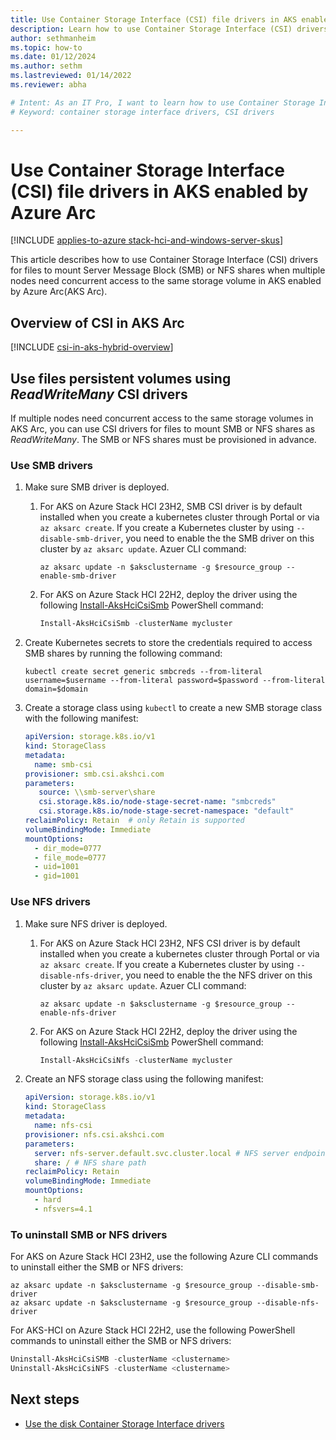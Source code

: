 ```yaml
---
title: Use Container Storage Interface (CSI) file drivers in AKS enabled by Azure Arc
description: Learn how to use Container Storage Interface (CSI) drivers to manage files in AKS Arc.
author: sethmanheim
ms.topic: how-to
ms.date: 01/12/2024
ms.author: sethm 
ms.lastreviewed: 01/14/2022
ms.reviewer: abha

# Intent: As an IT Pro, I want to learn how to use Container Storage Interface (CSI) drivers in AKS Arc.
# Keyword: container storage interface drivers, CSI drivers

---
```


# Use Container Storage Interface (CSI) file drivers in AKS enabled by Azure Arc

[!INCLUDE [applies-to-azure stack-hci-and-windows-server-skus](includes/aks-hci-applies-to-skus/aks-hybrid-applies-to-azure-stack-hci-windows-server-sku.md)]

This article describes how to use Container Storage Interface (CSI) drivers for files to mount Server Message Block (SMB) or NFS shares when multiple nodes need concurrent access to the same storage volume in AKS enabled by Azure Arc(AKS Arc).

## Overview of CSI in AKS Arc

[!INCLUDE [csi-in-aks-hybrid-overview](includes/csi-in-aks-hybrid-overview.md)]

## Use files persistent volumes using _ReadWriteMany_ CSI drivers

If multiple nodes need concurrent access to the same storage volumes in AKS Arc, you can use CSI drivers for files to mount SMB or NFS shares as *ReadWriteMany*. The SMB or NFS shares must be provisioned in advance.

### Use SMB drivers

1. Make sure SMB driver is deployed.
      1. For AKS on Azure Stack HCI 23H2, SMB CSI driver is by default installed when you create a kubernetes cluster through Portal or via `az aksarc create`.
         If you create a Kubernetes cluster by using `--disable-smb-driver`, you need to enable the the SMB driver on this cluster by `az aksarc update`. Azuer CLI command:
         ```azurecli
         az aksarc update -n $aksclustername -g $resource_group --enable-smb-driver
         ```
         
      2. For AKS on Azure Stack HCI 22H2, deploy the driver using the following [Install-AksHciCsiSmb](./reference/ps/install-akshcicsismb.md) PowerShell command: 

         ```powershell
         Install-AksHciCsiSmb -clusterName mycluster
         ```

2. Create Kubernetes secrets to store the credentials required to access SMB shares by running the following command:

   ```console
   kubectl create secret generic smbcreds --from-literal username=$username --from-literal password=$password --from-literal domain=$domain
   ```

3. Create a storage class using `kubectl` to create a new SMB storage class with the following manifest:

      ```yaml
      apiVersion: storage.k8s.io/v1
      kind: StorageClass
      metadata:
        name: smb-csi
      provisioner: smb.csi.akshci.com
      parameters:
         source: \\smb-server\share
         csi.storage.k8s.io/node-stage-secret-name: "smbcreds"
         csi.storage.k8s.io/node-stage-secret-namespace: "default"
      reclaimPolicy: Retain  # only Retain is supported
      volumeBindingMode: Immediate
      mountOptions:
        - dir_mode=0777
        - file_mode=0777
        - uid=1001
        - gid=1001
      ```  

### Use NFS drivers

1. Make sure NFS driver is deployed.
      1. For AKS on Azure Stack HCI 23H2, NFS CSI driver is by default installed when you create a kubernetes cluster through Portal or via `az aksarc create`.
         If you create a Kubernetes cluster by using `--disable-nfs-driver`, you need to enable the the NFS driver on this cluster by `az aksarc update`. Azuer CLI command:
         ```azurecli
         az aksarc update -n $aksclustername -g $resource_group --enable-nfs-driver
         ```
         
      2. For AKS on Azure Stack HCI 22H2, deploy the driver using the following [Install-AksHciCsiSmb](./reference/ps/install-akshcicsismb.md) PowerShell command: 

         ```powershell
         Install-AksHciCsiNfs -clusterName mycluster
         ```

2. Create an NFS storage class using the following manifest:

      ```yaml
      apiVersion: storage.k8s.io/v1
      kind: StorageClass
      metadata:
        name: nfs-csi
      provisioner: nfs.csi.akshci.com
      parameters:
        server: nfs-server.default.svc.cluster.local # NFS server endpoint
        share: / # NFS share path
      reclaimPolicy: Retain
      volumeBindingMode: Immediate
      mountOptions:
        - hard
        - nfsvers=4.1
      ```

### To uninstall SMB or NFS drivers

For AKS on Azure Stack HCI 23H2, use the following Azure CLI commands to uninstall either the SMB or NFS drivers: 

```azurecli
az aksarc update -n $aksclustername -g $resource_group --disable-smb-driver
az aksarc update -n $aksclustername -g $resource_group --disable-nfs-driver
```

For AKS-HCI on Azure Stack HCI 22H2, use the following PowerShell commands to uninstall either the SMB or NFS drivers:

```powershell
Uninstall-AksHciCsiSMB -clusterName <clustername>
Uninstall-AksHciCsiNFS -clusterName <clustername>
```

## Next steps

- [Use the disk Container Storage Interface drivers](./container-storage-interface-disks.md)
